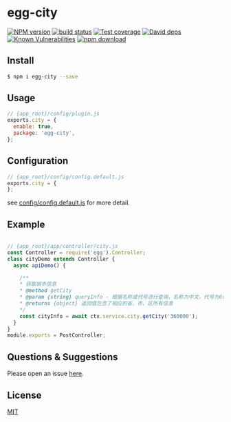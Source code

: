 # egg-city

[![NPM version][npm-image]][npm-url]
[![build status][travis-image]][travis-url]
[![Test coverage][codecov-image]][codecov-url]
[![David deps][david-image]][david-url]
[![Known Vulnerabilities][snyk-image]][snyk-url]
[![npm download][download-image]][download-url]

[npm-image]: https://img.shields.io/npm/v/egg-city.svg?style=flat-square
[npm-url]: https://npmjs.org/package/egg-city
[travis-image]: https://img.shields.io/travis/eggjs/egg-city.svg?style=flat-square
[travis-url]: https://travis-ci.org/eggjs/egg-city
[codecov-image]: https://img.shields.io/codecov/c/github/eggjs/egg-city.svg?style=flat-square
[codecov-url]: https://codecov.io/github/eggjs/egg-city?branch=master
[david-image]: https://img.shields.io/david/eggjs/egg-city.svg?style=flat-square
[david-url]: https://david-dm.org/eggjs/egg-city
[snyk-image]: https://snyk.io/test/npm/egg-city/badge.svg?style=flat-square
[snyk-url]: https://snyk.io/test/npm/egg-city
[download-image]: https://img.shields.io/npm/dm/egg-city.svg?style=flat-square
[download-url]: https://npmjs.org/package/egg-city

<!--
Description here.
-->

## Install

```bash
$ npm i egg-city --save
```

## Usage

```js
// {app_root}/config/plugin.js
exports.city = {
  enable: true,
  package: 'egg-city',
};
```

## Configuration

```js
// {app_root}/config/config.default.js
exports.city = {
};
```

see [config/config.default.js](config/config.default.js) for more detail.

## Example

```js

// {app_root}/app/controller/city.js
const Controller = require('egg').Controller;
class cityDemo extends Controller {
  async apiDemo() {

    /**
    * 获取城市信息
    * @method getCity
    * @param {string} queryInfo - 根据名称或代号进行查询，名称为中文，代号为6位数字组成的字符串
    * @returns {object} 返回值包含了相应的省、市、区所有信息
    */
    const cityInfo = await ctx.service.city.getCity('360000');
  }
}
module.exports = PostController;
```

## Questions & Suggestions

Please open an issue [here](https://github.com/eggjs/egg/issues).

## License

[MIT](LICENSE)
